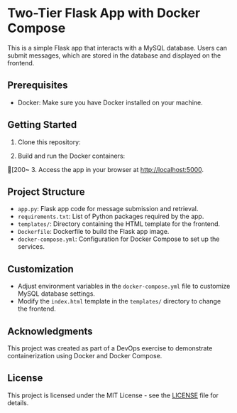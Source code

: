 # Two-Tier Flask App with Docker Compose

This is a simple Flask app that interacts with a MySQL database. Users can submit messages, which are stored in the database and displayed on the frontend.

## Prerequisites

- Docker: Make sure you have Docker installed on your machine.

## Getting Started
1. Clone this repository:

2. Build and run the Docker containers:

[200~
3. Access the app in your browser at [http://localhost:5000](http://localhost:5000).

## Project Structure

- `app.py`: Flask app code for message submission and retrieval.
- `requirements.txt`: List of Python packages required by the app.
- `templates/`: Directory containing the HTML template for the frontend.
- `Dockerfile`: Dockerfile to build the Flask app image.
- `docker-compose.yml`: Configuration for Docker Compose to set up the services.

## Customization

- Adjust environment variables in the `docker-compose.yml` file to customize MySQL database settings.
- Modify the `index.html` template in the `templates/` directory to change the frontend.

## Acknowledgments

This project was created as part of a DevOps exercise to demonstrate containerization using Docker and Docker Compose.

## License

This project is licensed under the MIT License - see the [LICENSE](LICENSE) file for details.

